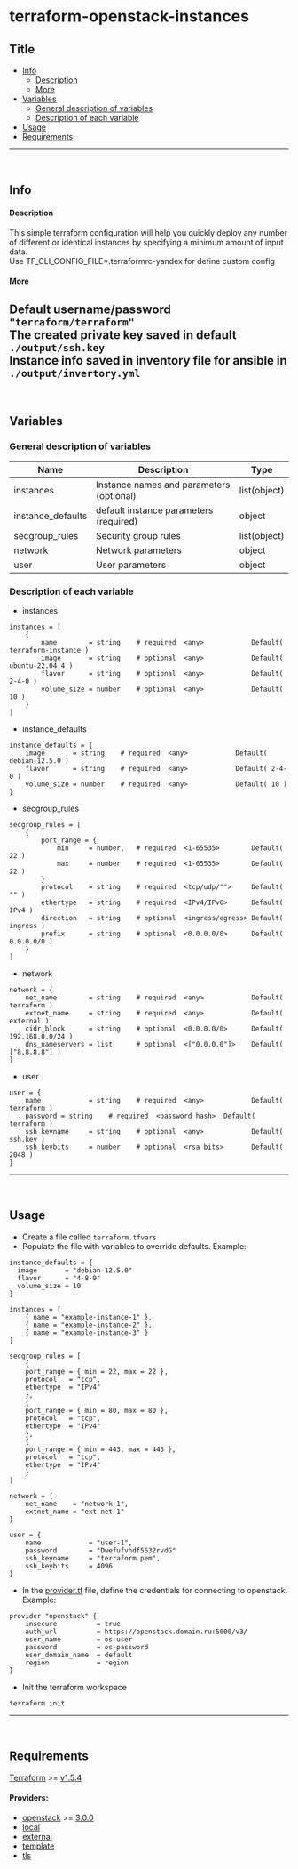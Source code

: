 # terraform-openstack-instances

## Title
- [Info](#info)
  - [Description](#description)
  - [More](#more)
- [Variables](#variables)
  - [General description of variables](#general-description-of-variables)
  - [Description of each variable](#description-of-each-variable)
- [Usage](#usage)
- [Requirements](#requirements)
---
<br />

## Info
#### Description
This simple terraform configuration will help you quickly deploy any number of different or identical instances by specifying a minimum amount of input data.<br />
Use TF_CLI_CONFIG_FILE=.terraformrc-yandex for define custom config
#### More
Default username/password `"terraform/terraform"`<br />
The created private key saved in default `./output/ssh.key`<br />
Instance info saved in inventory file for ansible in `./output/invertory.yml`
---
<br />

## Variables
### General description of variables
| Name | Description | Type |
|---|---|---|
| instances | Instance names and parameters (optional) | list(object) |
| instance_defaults | default instance parameters (required) | object |
| secgroup_rules | Security group rules | list(object) |
| network | Network parameters | object |
| user | User parameters | object |

### Description of each variable
- instances
```hcl
instances = [
    {
        name        = string    # required  <any>            Default( terraform-instance )
        image       = string    # optional  <any>            Default( ubuntu-22.04.4 )
        flavor      = string    # optional  <any>            Default( 2-4-0 )
        volume_size = number    # optional  <any>            Default( 10 )
    }
]
```

- instance_defaults
```hcl
instance_defaults = {
    image       = string    # required  <any>            Default( debian-12.5.0 )
    flavor      = string    # required  <any>            Default( 2-4-0 )
    volume_size = number    # required  <any>            Default( 10 )
}
```

- secgroup_rules
```hcl
secgroup_rules = [
    {
        port_range = {
            min     = number,   # required  <1-65535>        Default( 22 )
            max     = number    # required  <1-65535>        Default( 22 )
        }
        protocol    = string    # required  <tcp/udp/"">     Default( "" )
        ethertype   = string    # required  <IPv4/IPv6>      Default( IPv4 )
        direction   = string    # optional  <ingress/egress> Default( ingress )
        prefix      = string    # optional  <0.0.0.0/0>      Default( 0.0.0.0/0 )
    }
]
```

- network
```hcl
network = {
    net_name        = string    # required  <any>            Default( terraform )
    extnet_name     = string    # required  <any>            Default( external )
    cidr_block      = string    # optional  <0.0.0.0/0>      Default( 192.168.0.0/24 )
    dns_nameservers = list      # optional  <["0.0.0.0"]>    Default( ["8.8.8.8"] )
}
```

- user
```hcl
user = {
    name            = string    # required  <any>            Default( terraform )
    password = string    # required  <password hash>  Default( terraform )
    ssh_keyname     = string    # optional  <any>            Default( ssh.key )
    ssh_keybits     = number    # optional  <rsa bits>       Default( 2048 )
}
```
---
<br />

## Usage
- Create a file called `terraform.tfvars`
- Populate the file with variables to override defaults. Example:
```hcl
instance_defaults = {
  image       = "debian-12.5.0"
  flavor      = "4-8-0"
  volume_size = 10
}

instances = [
    { name = "example-instance-1" },
    { name = "example-instance-2" },
    { name = "example-instance-3" }
]

secgroup_rules = [
    {
    port_range = { min = 22, max = 22 },
    protocol   = "tcp",
    ethertype  = "IPv4"
    },
    {
    port_range = { min = 80, max = 80 },
    protocol   = "tcp",
    ethertype  = "IPv4"
    },
    {
    port_range = { min = 443, max = 443 },
    protocol   = "tcp",
    ethertype  = "IPv4"
    }
]

network = {
    net_name    = "network-1",
    extnet_name = "ext-net-1"
}

user = {
    name            = "user-1",
    password        = "Dwefufvhdf5632rvdG"
    ssh_keyname     = "terraform.pem",
    ssh_keybits     = 4096
}
```
- In the [provider.tf](provider.tf) file, define the credentials for connecting to openstack. Example:
```hcl
provider "openstack" {
    insecure          = true
    auth_url          = https://openstack.domain.ru:5000/v3/
    user_name         = os-user
    password          = os-password
    user_domain_name  = default
    region            = region
}
```
- Init the terraform workspace
```hcl
terraform init
```
---
<br />

## Requirements
[Terraform](https://releases.hashicorp.com/terraform) >= [v1.5.4](https://releases.hashicorp.com/terraform/1.5.4/)
#### Providers:
- [openstack](https://registry.terraform.io/providers/terraform-provider-openstack/openstack) >= [3.0.0](https://registry.terraform.io/providers/terraform-provider-openstack/openstack/3.0.0)
- [local](https://registry.terraform.io/providers/hashicorp/local)
- [external](https://registry.terraform.io/providers/hashicorp/external)
- [template](https://registry.terraform.io/providers/hashicorp/template/latest)
- [tls](https://registry.terraform.io/providers/hashicorp/tls)
